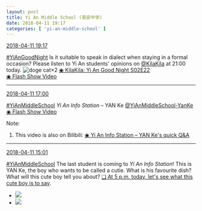 ```yaml
---
layout: post
title: Yi An Middle School (易安中学)
date: 2018-04-11 19:17
categories: [ 'yi-an-middle-school' ]
---
```


<div class="weibo-info">
  <a href="https://weibo.com/6074218720/GbCzC9cNf">2018-04-11 19:17</a>
</div>

[#YiAnGoodNight](https://weibo.com/p/10080892b104a59bff303ca883e7931b5b916e/super_index) Is it suitable to speak in dialect when staying in a formal occasion? Please listen to Yi An students' opinions on [@KilaKila](https://weibo.com/u/5990184179) at 21:00 today. ![doge cat](https://img.t.sinajs.cn/t4/appstyle/expression/ext/normal/4a/mm_org.gif)×2 [◉ KilaKila: Yi An Good Night S02E22](http://www.hongdoufm.com/room/1121626792608661513)  
[◉ Flash Show Video](https://www.miaopai.com/show/ZezYUFoCnpmvBXblY8A-SK1GO4Mh-7xAf~W5Kg__.htm)

<!-- more -->

---

<div class="weibo-info">
  <a href="https://weibo.com/6074218720/GbBG3klpx">2018-04-11 17:00</a>
</div>

[#YiAnMiddleSchool](https://weibo.com/p/100808e5c67e0668537d4caddefd946dcff208/super_index) *Yi An Info Station* – YAN Ke [@YiAnMiddleSchool-YanKe](https://weibo.com/u/6505423304)   
[◉ Flash Show Video](https://www.miaopai.com/show/sbMbdze5NbcGk9bM2VOOr2nvopk5to3nBPDxEg__.htm)

Note:
1. This video is also on Bilibili: [◉ Yi An Info Station – YAN Ke's quick Q&A](https://www.bilibili.com/video/av21945122)

---

<div class="weibo-info">
  <a href="https://weibo.com/6074218720/GbATJDnnL">2018-04-11 15:01</a>
</div>

[#YiAnMiddleSchool](https://weibo.com/p/100808e5c67e0668537d4caddefd946dcff208/super_index) The last student is coming to *Yi An Info Station*! This is YAN Ke, the boy who wants to be called a cutie. What is his favourite dish? What will this cute boy tell you about? [❏ At 5 p.m. today, let's see what this cute boy is to say](http://t.cn/Rm6dPLi).

<ul class="weibo-pic-list-1">
  <li class="weibo-pic">
    <a href="//wx2.sinaimg.cn/mw690/006D4NLGgy1fq8q81bt92j33vc2kvx6q.jpg"><img src="//wx2.sinaimg.cn/thumb150/006D4NLGgy1fq8q81bt92j33vc2kvx6q.jpg"/></a>
  </li>
  <li class="weibo-pic">
    <a href="//wx2.sinaimg.cn/mw690/006D4NLGgy1fq8q82t4eij3223334kjl.jpg"><img src="//wx2.sinaimg.cn/thumb150/006D4NLGgy1fq8q82t4eij3223334kjl.jpg"/></a>
  </li>
</ul>
